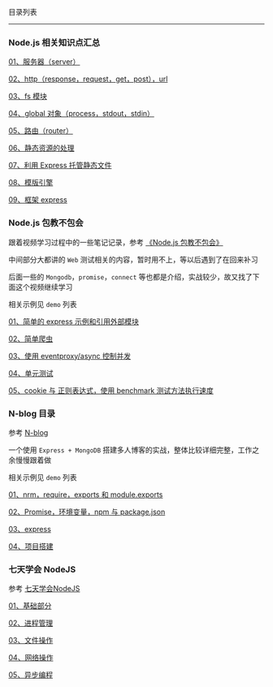 目录列表

----

### Node.js 相关知识点汇总

[01、服务器（server）]()

[02、http（response，request，get，post），url]()

[03、fs 模块]() 

[04、global 对象（process，stdout，stdin）]()

[05、路由（router）]()

[06、静态资源的处理]()

[07、利用 Express 托管静态文件]()

[08、模版引擎]()

[09、框架 express]()



### Node.js 包教不包会

跟着视频学习过程中的一些笔记记录，参考 [《Node.js 包教不包会》](https://github.com/hanekaoru/node-lessons)

中间部分大都讲的 `Web` 测试相关的内容，暂时用不上，等以后遇到了在回来补习

后面一些的 `Mongodb`，`promise`，`connect` 等也都是介绍，实战较少，故又找了下面这个视频继续学习

相关示例见 `demo` 列表

[01、简单的 express 示例和引用外部模块]()

[02、简单爬虫]()

[03、使用 eventproxy/async 控制并发]()

[04、单元测试]()

[05、cookie 与 正则表达式，使用 benchmark 测试方法执行速度]()


### N-blog 目录

参考 [N-blog](https://github.com/nswbmw/N-blog)

一个使用 `Express + MongoDB` 搭建多人博客的实战，整体比较详细完整，工作之余慢慢跟着做

相关示例见 `demo` 列表

[01、nrm，require，exports 和 module.exports]()

[02、Promise，环境变量，npm 与 package.json]()

[03、express]()

[04、项目搭建]()



### 七天学会 NodeJS

参考 [七天学会NodeJS](http://nqdeng.github.io/7-days-nodejs/)

[01、基础部分]()

[02、进程管理]()

[03、文件操作]()

[04、网络操作]()

[05、异步编程]()
